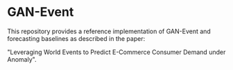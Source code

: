 # GAN-Event

This repository provides a reference implementation of GAN-Event and forecasting baselines as described in the paper:

"Leveraging World Events to Predict E-Commerce Consumer Demand under Anomaly".
